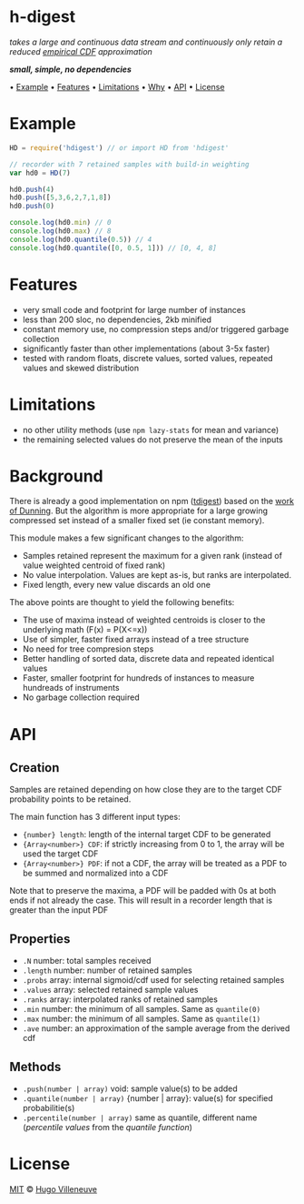<!-- markdownlint-disable MD004 MD007 MD010 MD041 MD022 MD024 MD032 -->
# h-digest

*takes a large and continuous data stream and continuously only retain a reduced [empirical CDF](https://en.wikipedia.org/wiki/Empirical_distribution_function) approximation*

***small, simple, no dependencies***

• [Example](#example) • [Features](#features) • [Limitations](#limitations) • [Why](#why) • [API](#api) • [License](#license)

# Example

```javascript
HD = require('hdigest') // or import HD from 'hdigest'

// recorder with 7 retained samples with build-in weighting
var hd0 = HD(7)

hd0.push(4)
hd0.push([5,3,6,2,7,1,8])
hd0.push(0)

console.log(hd0.min) // 0
console.log(hd0.max) // 8
console.log(hd0.quantile(0.5)) // 4
console.log(hd0.quantile([0, 0.5, 1])) // [0, 4, 8]
```

# Features

* very small code and footprint for large number of instances
* less than 200 sloc, no dependencies, 2kb minified
* constant memory use, no compression steps and/or triggered garbage collection
* significantly faster than other implementations (about 3-5x faster)
* tested with random floats, discrete values, sorted values, repeated values and skewed distribution

# Limitations

* no other utility methods (use `npm lazy-stats` for mean and variance)
* the remaining selected values do not preserve the mean of the inputs

# Background

There is already a good implementation on npm ([tdigest](https://www.npmjs.com/package/tdigest))
based on the [work of Dunning](https://github.com/tdunning/t-digest).
But the algorithm is more appropriate for a large growing compressed set instead of a smaller fixed set (ie constant memory).

This module makes a few significant changes to the algorithm:
* Samples retained represent the maximum for a given rank (instead of value weighted centroid of fixed rank)
* No value interpolation. Values are kept as-is, but ranks are interpolated.
* Fixed length, every new value discards an old one

The above points are thought to yield the following benefits:
* The use of maxima instead of weighted centroids is closer to the underlying math (F(x) = P(X<=x))
* Use of simpler, faster fixed arrays instead of a tree structure
* No need for tree compresion steps
* Better handling of sorted data, discrete data and repeated identical values
* Faster, smaller footprint for hundreds of instances to measure hundreads of instruments
* No garbage collection required

# API

## Creation

Samples are retained depending on how close they are to the target CDF probability points to be retained.

The main function has 3 different input types:
* `{number} length`: length of the internal target CDF to be generated
* `{Array<number>} CDF`: if strictly increasing from 0 to 1, the array will be used the target CDF
* `{Array<number>} PDF`: if not a CDF, the array will be treated as a PDF to be summed and normalized into a CDF

Note that to preserve the maxima, a PDF will be padded with 0s at both ends if not already the case. This will result in a recorder length that is greater than the input PDF


## Properties
* `.N` number: total samples received
* `.length` number: number of retained samples
* `.probs` array: internal sigmoid/cdf used for selecting retained samples
* `.values` array: selected retained sample values
* `.ranks` array: interpolated ranks of retained samples
* `.min` number: the minimum of all samples. Same as `quantile(0)`
* `.max` number: the minimum of all samples. Same as `quantile(1)`
* `.ave` number: an approximation of the sample average from the derived cdf

## Methods
* `.push(number | array)` void: sample value(s) to be added
* `.quantile(number | array)` {number | array}: value(s) for specified probabilitie(s)
* `.percentile(number | array)` same as quantile, different name (*percentile values* from the *quantile function*)

# License

[MIT](http://www.opensource.org/licenses/MIT) © [Hugo Villeneuve](https://github.com/hville)
